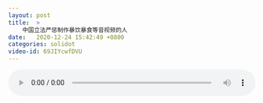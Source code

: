 ```yaml
---
layout: post
title:  >
    中国立法严惩制作暴饮暴食等音视频的人
date:   2020-12-24 15:42:49 +0800
categories: solidot
video-id: 69JIYcwfDVU
---
```


<audio src="/assets/d138e15b4ff8e9874782366893a2e6f9.mp3" style="width: 100%;" controls></audio>

